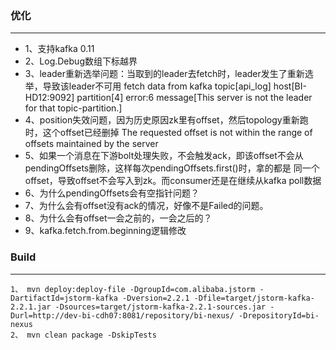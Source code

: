 ### 优化
---
* 1、支持kafka 0.11
* 2、Log.Debug数组下标越界
* 3、leader重新选举问题：当取到的leader去fetch时，leader发生了重新选举，导致该leader不可用
    fetch data from kafka topic[api_log] host[BI-HD12:9092] partition[4] error:6 message[This server is not the leader for that topic-partition.]
* 4、position失效问题，因为历史原因zk里有offset，然后topology重新跑时，这个offset已经删掉
    The requested offset is not within the range of offsets maintained by the server
* 5、如果一个消息在下游bolt处理失败，不会触发ack，即该offset不会从pendingOffsets删除，这样每次pendingOffsets.first()时，拿的都是
     同一个offset，导致offset不会写入到zk。而consumer还是在继续从kafka poll数据
* 6、为什么pendingOffsets会有空指针问题？
* 7、为什么会有offset没有ack的情况，好像不是Failed的问题。
* 8、为什么会有offset一会之前的，一会之后的？
* 9、kafka.fetch.from.beginning逻辑修改
### Build
---
```
1、 mvn deploy:deploy-file -DgroupId=com.alibaba.jstorm -DartifactId=jstorm-kafka -Dversion=2.2.1 -Dfile=target/jstorm-kafka-2.2.1.jar -Dsources=target/jstorm-kafka-2.2.1-sources.jar -Durl=http://dev-bi-cdh07:8081/repository/bi-nexus/ -DrepositoryId=bi-nexus
2、 mvn clean package -DskipTests
```